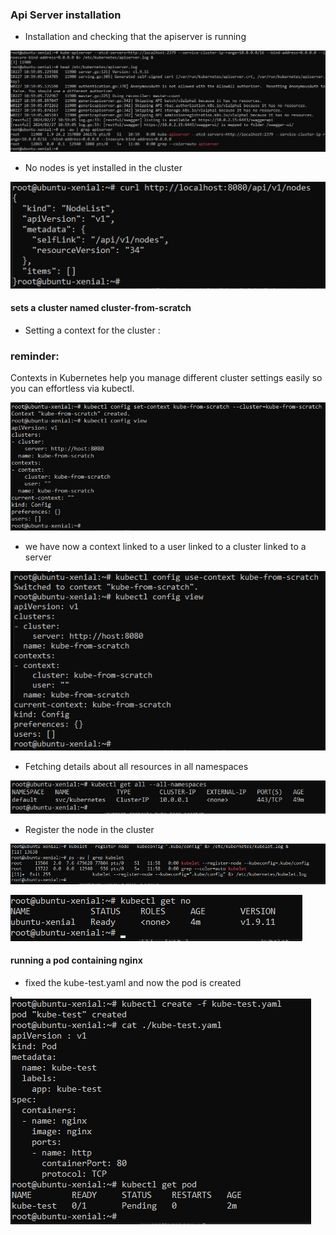 ### Api Server installation

- Installation and checking that the apiserver is running

![alt text](images2/i4-1.png)

- No nodes is yet installed in the cluster 

![alt text](images2/i4-2.png)

#### sets a cluster named cluster-from-scratch 


- Setting a context for the cluster :
### reminder:
 Contexts in Kubernetes help you manage different cluster settings easily so you can effortless via kubectl.

![alt text](images2/i4-4.png)

- we have now a context linked to a user linked to a cluster linked to a server

![alt text](images2/i4-5.png)

-   Fetching details about all resources in all namespaces 

![alt text](images2/i4-6.png)

-  Register the node in the cluster

![alt text](images2/i4-7.png)

![alt text](images2/i4-8.png)

#### running a pod containing nginx
- fixed the kube-test.yaml and now the pod is created

![alt text](images2/i4-9.png)